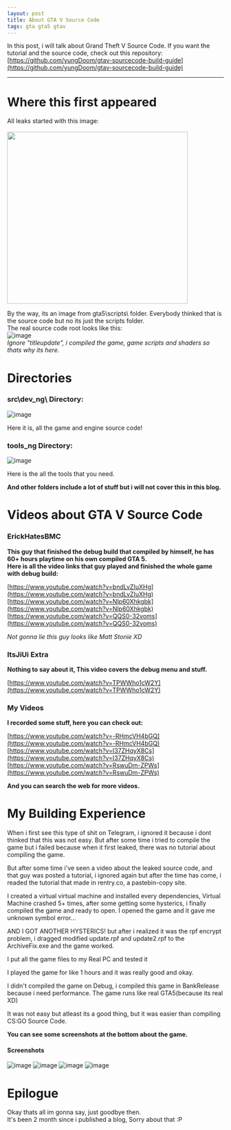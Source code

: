 ```yaml
---
layout: post
title: About GTA V Source Code
tags: gta gta5 gtav
---
```


In this post, i will talk about Grand Theft V Source Code.
If you want the tutorial and the source code, check out this repository: [https://github.com/yungDoom/gtav-sourcecode-build-guide](https://github.com/yungDoom/gtav-sourcecode-build-guide)

---

# Where this first appeared

All leaks started with this image:<br><br>
<img src="https://github.com/yungDoom/yungDoom.github.io/assets/146978592/69f05d2b-65a7-4344-985f-79a8c6cee96d" width="420" height="400">

By the way, its an image from gta5\scripts\ folder. Everybody thinked that is the source code but no its just the scripts folder.<br>
The real source code root looks like this:<br>
![image](https://github.com/yungDoom/yungDoom.github.io/assets/146978592/0b44bf4c-596a-44e8-b6c0-51f4947cda87)<br>
*Ignore "titleupdate", i compiled the game, game scripts and shaders so thats why its here.*

# Directories

### src\dev_ng\ Directory:
![image](https://github.com/yungDoom/yungDoom.github.io/assets/146978592/506402e3-a700-4642-a6bf-b438704dfec8)

Here it is, all the game and engine source code!

### tools_ng Directory:
![image](https://github.com/yungDoom/yungDoom.github.io/assets/146978592/de1163c4-76fd-4e12-aeb9-4e7400345bc2)

Here is the all the tools that you need. 

**And other folders include a lot of stuff but i will not cover this in this blog.**

# Videos about GTA V Source Code

### ErickHatesBMC

**This guy that finished the debug build that compiled by himself, he has 60+ hours playtime on his own compiled GTA 5.<br>
Here is all the video links that guy played and finished the whole game with debug build:**

[https://www.youtube.com/watch?v=bndLvZIuXHg](https://www.youtube.com/watch?v=bndLvZIuXHg)<br>
[https://www.youtube.com/watch?v=Nlp60Xhkgbk](https://www.youtube.com/watch?v=Nlp60Xhkgbk)<br>
[https://www.youtube.com/watch?v=QQS0-32voms](https://www.youtube.com/watch?v=QQS0-32voms)

*Not gonna lie this guy looks like Matt Stonie XD*

### ItsJiUi Extra

**Nothing to say about it, This video covers the debug menu and stuff.**

[https://www.youtube.com/watch?v=TPWWho1cW2Y](https://www.youtube.com/watch?v=TPWWho1cW2Y)

### My Videos

**I recorded some stuff, here you can check out:**

[https://www.youtube.com/watch?v=-RHmcVH4bGQ](https://www.youtube.com/watch?v=-RHmcVH4bGQ)<br>
[https://www.youtube.com/watch?v=I37ZHqyX8Cs](https://www.youtube.com/watch?v=I37ZHqyX8Cs)<br>
[https://www.youtube.com/watch?v=RswuDm-ZPWs](https://www.youtube.com/watch?v=RswuDm-ZPWs)

**And you can search the web for more videos.**

# My Building Experience

When i first see this type of shit on Telegram, i ignored it because i dont thinked that this was not easy. But after some time i tried to compile the game but i failed because when it first leaked, there was no tutorial about compiling the game.

But after some time i've seen a video about the leaked source code, and that guy was posted a tutorial, i ignored again but after the time has come, i readed the tutorial that made in rentry.co, a pastebin-copy site.

I created a virtual virtual machine and installed every dependencies, Virtual Machine crashed 5+ times, after some getting some hysterics, i finally compiled the game and ready to open. I opened the game and it gave me unknown symbol error...

AND I GOT ANOTHER HYSTERICS! but after i realized it was the rpf encrypt problem, i dragged modified update.rpf and update2.rpf to the ArchiveFix.exe and the game worked.

I put all the game files to my Real PC and tested it

I played the game for like 1 hours and it was really good and okay.

I didn't compiled the game on Debug, i compiled this game in BankRelease because i need performance. The game runs like real GTA5(because its real XD)

It was not easy but atleast its a good thing, but it was easier than compiling CS:GO Source Code.

**You can see some screenshots at the bottom about the game.**

#### Screenshots
![image](https://github.com/P0L3NARUBA/gtav-sourcecode-build-guideassets/146978592/bbda2dd9-eb61-482b-a55b-02496440b643)
![image](https://github.com/P0L3NARUBA/gtav-sourcecode-build-guideassets/146978592/6441d5d0-6393-41a1-80c1-f1afe8b03119)
![image](https://github.com/P0L3NARUBA/gtav-sourcecode-build-guideassets/146978592/c17a2097-13db-49e0-ba4d-b86cec4c74bc)
![image](https://github.com/P0L3NARUBA/gtav-sourcecode-build-guideassets/146978592/d4ad19d4-b1ce-49f8-a653-b16b70227c93)

# Epilogue

Okay thats all im gonna say, just goodbye then.<br>
It's been 2 month since i published a blog, Sorry about that :P 
